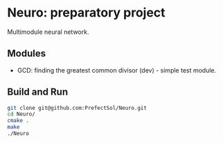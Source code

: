 # Neuro: preparatory project

Multimodule neural network.


## Modules

- GCD: finding the greatest common divisor (dev) - simple test module.


## Build and Run

```bash
git clone git@github.com:PrefectSol/Neuro.git
cd Neuro/
cmake .
make
./Neuro
```